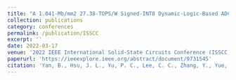 ```yaml
---
title: "A 1.041-Mb/mm2 27.38-TOPS/W Signed-INT8 Dynamic-Logic-Based ADC-less SRAM Compute-in-Memory Macro in 28nm with Reconfigurable Bitwise Operation for AI and Embedded Applications"
collection: publications
category: conferences
permalink: /publication/ISSCC
excerpt: ''
date: 2022-03-17
venue: '2022 IEEE International Solid-State Circuits Conference (ISSCC)'
paperurl: 'https://ieeexplore.ieee.org/abstract/document/9731545'
citation: 'Yan, B., Hsu, J. L., Yu, P. C., Lee, C. C., Zhang, Y., Yue, W., ... & Huang, R. (2022, February). A 1.041-Mb/mm 2 27.38-TOPS/W signed-INT8 dynamic-logic-based ADC-less SRAM compute-in-memory macro in 28nm with reconfigurable bitwise operation for AI and embedded applications. In 2022 IEEE International Solid-State Circuits Conference (ISSCC) (Vol. 65, pp. 188-190). IEEE.'
---
```



